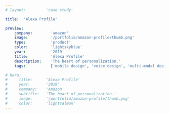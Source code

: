 ```yaml
---
# layout:         'case study'

title:  'Alexa Profile'

preview:
    company:        'amazon'
    image:          '/portfolio/amazon-profile/thumb.png'
    type:           'product'
    color:          'lightskyblue'
    year:           '2019'
    title:          'Alexa Profile'
    description:    'The heart of personalization.'
    tags:           ['mobile design', 'voice design', 'multi-modal design', 'AI design', 'conversational design']

# hero:
#     title:      'Alexa Profile'
#     year:       '2019'
#     company:    'Amazon'
#     subtitle:   'The heart of personalization.'
#     image:      '/portfolio/amazon-profile/thumb.png'
#     color:      'lightsalmon'
---
```


<script setup>
    // import Illustration from '../../components/Illustration.vue'
    // import NewsList from '../../components/NewsList.vue'
    // import _ from 'lodash'

    // import { data as pressData } from '../../press/press.data'
    // const press = _.filter(pressData, ['project', 'AmazonProfile'])
    import Page from './Amazon-Profile.vue'
</script>
<Page></Page>
<!-- ## Challenge
Alexa customers needed a way to manage what Alexa knows about them as an individual – their biometrics, preference, privacy and security settings, etc.

## Process
A profile sounds like a trivial thing, table-stakes for any app or service. There were four key challenges I needed to overcome to figure this out:

### Vision
This was going to be a core strategic component to the holistic Alexa experience. I needed to squint into the future to see what a personal Alexa might look like.

<Illustration>
    <template v-slot:image><img src="/portfolio/amazon-profile/profile1.png"></template>
    <template v-slot:subtext>A sample of what the Alexa Profile would unlock.</template>
</Illustration>

### Audience
Everyone in the world needed to be able to access their profile regardless of context. I needed to design for everyone and every modality.

<Illustration>
    <template v-slot:image><img src="/portfolio/amazon-profile/profile2.png"></template>
    <template v-slot:subtext>A peek into the extensive usability testing.</template>
</Illustration>

### Systems Thinking & Design
I risked setting false expectations of personalization where there was none. I needed to design a solution that fits within and expands the holistic existing Alexa expereince.

<Illustration>
    <template v-slot:image><img src="/portfolio/amazon-profile/profile3.png"></template>
    <template v-slot:subtext>One of many flows to show how this ties the ecosystem together.</template>
</Illustration>

### Durability & Scalability
Phase 2 is a real thing this time. I needed to design a solution that scales and evolves after it's launch, looking around the corner to plan for future needs and expectations.

## Outcome
The launch of the Alexa Profile ushered in a paradigm shift, moving Alexa from an impersonal assistant to a personal one. It set the bar for profiles across Amazon by being the first profile launched for any Amazon product. The number of personalized Alexa experiences increases exponentially within the first year.

## Role
I was the head of design for the program, leading multiple cross-functional teams and designers across the Alexa organization.

## News
<NewsList :data="press"></NewsList> -->